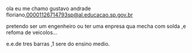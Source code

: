 ola eu me chamo gustavo andrade floriano,00001126714793sp@al.educacao.sp.gov.br

pretendo ser um engenheiro ou ter uma enpresa qua mecha com solda ,e refoma de veicolos...

e.e.de tres barras  ,1 sere do ensino medio.

